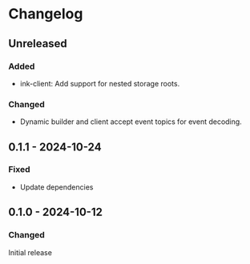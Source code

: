 # Changelog

## Unreleased

### Added

- ink-client: Add support for nested storage roots.

### Changed

- Dynamic builder and client accept event topics for event decoding.

## 0.1.1 - 2024-10-24

### Fixed

- Update dependencies

## 0.1.0 - 2024-10-12

### Changed

Initial release
